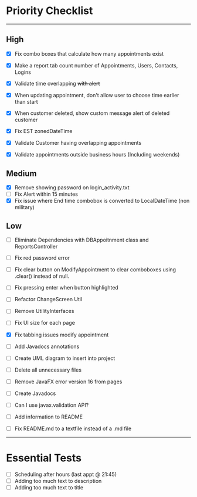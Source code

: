 # Priority Checklist

--- 
## High
- [x] Fix combo boxes that calculate how many appointments exist
- [x] Make a report tab count number of Appointments, Users, Contacts, Logins
- [x] Validate time overlapping ~~with alert~~
- [x] When updating appointment, don't allow user to choose time earlier than start
- [x] When customer deleted, show custom message alert of deleted customer
- [x] Fix EST zonedDateTime
- [x] Validate Customer having overlapping appointments 
- [x] Validate appointments outside business hours (Including weekends)


## Medium
- [x] Remove showing password on login_activity.txt
- [ ] Fix Alert within 15 minutes
- [x] Fix issue where End time combobox is converted to LocalDateTime (non military)

## Low
- [ ] Eliminate Dependencies with DBAppoitnment class and ReportsController
- [ ] Fix red password error
- [ ] Fix clear button on ModifyAppointment to clear comboboxes using .clear() instead of null.
- [ ] Fix pressing enter when button highlighted
- [ ] Refactor ChangeScreen Util
- [ ] Remove UtilityInterfaces
- [ ] Fix UI size for each page
- [x] Fix tabbing issues modify appointment
- [ ] Add Javadocs annotations
- [ ] Create UML diagram to insert into project
- [ ] Delete all unnecessary files
- [ ] Remove JavaFX error version 16 from pages
- [ ] Create Javadocs
- [ ] Can I use javax.validation API?
- [ ] Add information to README
- [ ] Fix README.md to a textfile instead of a .md file



---

# Essential Tests

- [ ] Scheduling after hours (last appt @ 21:45)
- [ ] Adding too much text to description
- [ ] Adding too much text to title